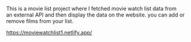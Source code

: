 This is a movie list project where I fetched movie watch list data from          
an external API and then display the data on the website. you can add or remove films from your list.                                                                                                                                                                  
  
https://moviewatchlist1.netlify.app/      
